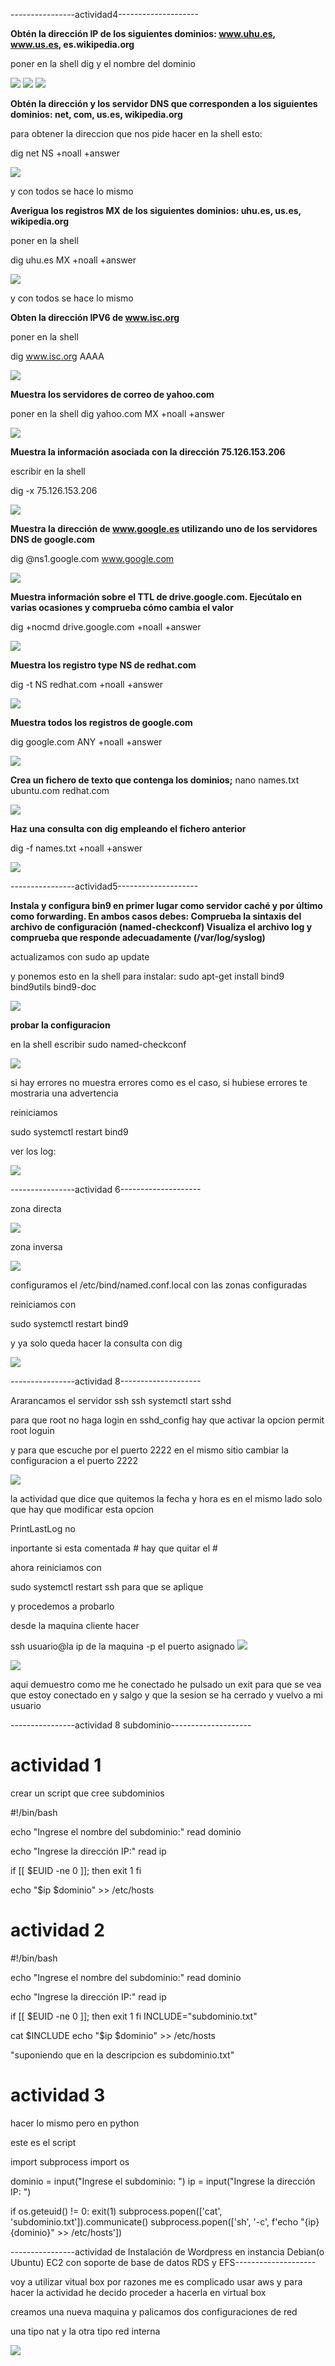 ----------------actividad4--------------------

**Obtén la dirección IP de los siguientes dominios: www.uhu.es, www.us.es, es.wikipedia.org**

poner en la shell dig y el nombre del dominio

![](https://github.com/FlyFree624/ASIR-SREI/blob/main/tema0/imagenes/dig.png)
![](https://github.com/FlyFree624/ASIR-SREI/blob/main/tema0/imagenes/digus.png)
![](https://github.com/FlyFree624/ASIR-SREI/blob/main/tema0/imagenes/digwiki.png)

**Obtén la dirección y los servidor DNS que corresponden a los siguientes dominios:  net, com, us.es, wikipedia.org**

para obtener la direccion que nos pide hacer en la shell esto:

dig net NS +noall +answer

![](https://github.com/FlyFree624/ASIR-SREI/blob/main/tema0/imagenes/digns.png)

y con todos se hace lo mismo

**Averigua los registros MX de los siguientes dominios:  uhu.es, us.es, wikipedia.org**

poner en la shell

dig uhu.es MX +noall +answer

![](https://github.com/FlyFree624/ASIR-SREI/blob/main/tema0/imagenes/gimx.png)

y con todos se hace lo mismo


**Obten la dirección IPV6 de www.isc.org**

poner en la shell

dig www.isc.org AAAA

![](https://github.com/FlyFree624/ASIR-SREI/blob/main/tema0/imagenes/ipv6dig.png)

**Muestra los servidores de correo de yahoo.com**

poner en la shell
dig yahoo.com MX +noall +answer

![](https://github.com/FlyFree624/ASIR-SREI/blob/main/tema0/imagenes/mxd.png)

**Muestra la información asociada con la dirección 75.126.153.206**

escribir en la shell

dig -x 75.126.153.206

![](https://github.com/FlyFree624/ASIR-SREI/blob/main/tema0/imagenes/digshell.png)

**Muestra la dirección de www.google.es utilizando uno de los servidores DNS de google.com**

dig @ns1.google.com www.google.com

![](https://github.com/FlyFree624/ASIR-SREI/blob/main/tema0/imagenes/siete.png)

**Muestra información sobre el TTL de drive.google.com. Ejecútalo en varias ocasiones y comprueba cómo cambia el valor**

dig +nocmd drive.google.com +noall +answer

![](https://github.com/FlyFree624/ASIR-SREI/blob/main/tema0/imagenes/tll.png)

**Muestra los registro type NS de redhat.com**

dig -t NS redhat.com +noall +answer

![](https://github.com/FlyFree624/ASIR-SREI/blob/main/tema0/imagenes/t8.png)

**Muestra todos los registros de google.com**

dig google.com ANY +noall +answer

![](https://github.com/FlyFree624/ASIR-SREI/blob/main/tema0/imagenes/t2.png)


**Crea un fichero de texto que contenga los dominios;**
nano names.txt
ubuntu.com
redhat.com

![](https://github.com/FlyFree624/ASIR-SREI/blob/main/tema0/imagenes/t4.png)

**Haz una consulta con dig empleando el fichero anterior**

dig -f names.txt +noall +answer

![](https://github.com/FlyFree624/ASIR-SREI/blob/main/tema0/imagenes/t9.png)

----------------actividad5--------------------

**Instala y configura bin9 en primer lugar como servidor caché y por último como forwarding. 
En ambos casos debes:
Comprueba la sintaxis del archivo de configuración (named-checkconf)
Visualiza el archivo log y comprueba que responde adecuadamente (/var/log/syslog)**

actualizamos con sudo ap update

y ponemos esto en la shell para instalar: sudo apt-get install bind9 bind9utils bind9-doc

![](https://github.com/FlyFree624/ASIR-SREI/blob/main/tema0/imagenes/dns.png)

**probar la configuracion**

en la shell escribir sudo named-checkconf

![](https://github.com/FlyFree624/ASIR-SREI/blob/main/tema0/imagenes/tconfdns.png)

si hay errores no muestra errores como es el caso, si hubiese errores te mostraria una advertencia

reiniciamos

sudo systemctl restart bind9

ver los log:

![](https://github.com/FlyFree624/ASIR-SREI/blob/main/tema0/imagenes/dnslog.png)

----------------actividad 6--------------------

zona directa

![](https://github.com/FlyFree624/ASIR-SREI/blob/main/tema0/imagenes/directa.png)

zona inversa

![](https://github.com/FlyFree624/ASIR-SREI/blob/main/tema0/imagenes/inversa.png)

configuramos el /etc/bind/named.conf.local con las zonas configuradas

reiniciamos con 

sudo systemctl restart bind9

y ya solo queda hacer la consulta con dig

![](https://github.com/FlyFree624/ASIR-SREI/blob/main/tema0/imagenes/soa.png)

----------------actividad 8--------------------

Ararancamos el servidor ssh
ssh systemctl start sshd

para que root no haga login en sshd_config hay que activar la opcion permit root loguin

y para que escuche por el puerto 2222 en el mismo sitio cambiar la configuracion a el puerto 2222

![](https://github.com/FlyFree624/ASIR-SREI/blob/main/tema0/imagenes/rooot.png)

la actividad que dice que quitemos la fecha y hora es en el mismo lado solo que hay que modificar esta opcion

PrintLastLog no

inportante si esta comentada # hay que quitar el #

ahora reiniciamos con 

sudo systemctl restart ssh para que se aplique

y procedemos a probarlo

desde la maquina cliente hacer

ssh usuario@la ip de la maquina -p el puerto asignado
![](https://github.com/FlyFree624/ASIR-SREI/blob/main/tema0/imagenes/sshcli.png)


![](https://github.com/FlyFree624/ASIR-SREI/blob/main/tema0/imagenes/demostrar.png)

aqui demuestro como me he conectado he pulsado un exit para que se vea que estoy conectado en y salgo y que la sesion se ha cerrado y vuelvo a mi usuario

----------------actividad 8 subdominio--------------------

# actividad 1 

crear un script que cree subdominios

#!/bin/bash

echo "Ingrese el nombre del subdominio:"
read dominio

echo "Ingrese la dirección IP:"
read ip

if [[ $EUID -ne 0 ]]; then
  exit 1
fi

echo "$ip $dominio" >> /etc/hosts

# actividad 2

#!/bin/bash

echo "Ingrese el nombre del subdominio:"
read dominio

echo "Ingrese la dirección IP:"
read ip

if [[ $EUID -ne 0 ]]; then
  exit 1
fi
INCLUDE="subdominio.txt"

cat $INCLUDE
echo "$ip $dominio" >> /etc/hosts

"suponiendo que en la descripcion es subdominio.txt"

# actividad 3

hacer lo mismo pero en python

este es el script

import subprocess
import os

dominio = input("Ingrese el subdominio: ")
ip = input("Ingrese la dirección IP: ")

if os.geteuid() != 0:
    exit(1)
subprocess.popen(['cat', 'subdominio.txt']).communicate()
subprocess.popen(['sh', '-c', f'echo "{ip} {dominio}" >> /etc/hosts'])

----------------actividad de Instalación de Wordpress en instancia Debian(o Ubuntu) EC2 con soporte de base de datos RDS y EFS--------------------

voy a utilizar vitual box por razones me es complicado usar aws y para hacer la actividad he decido proceder a hacerla en virtual box

creamos una nueva maquina y palicamos dos configuraciones de red

una tipo nat y la otra tipo red interna

![](https://github.com/FlyFree624/ASIR-SREI/blob/main/tema0/imagenes/nat.png)
![]()


